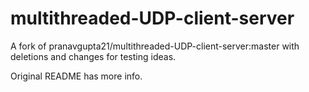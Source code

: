 # multithreaded-UDP-client-server

A fork of pranavgupta21/multithreaded-UDP-client-server:master with deletions and changes for testing ideas.

Original README has more info.
